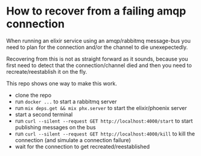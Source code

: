 # How to recover from a failing amqp connection

When running an elixir service using an amqp/rabbitmq
message-bus you need to plan for the connection and/or
the channel to die unexepectedly.

Recovering from this is not as straight forward as
it sounds, because you first need to detect that the
connection/channel died and then you need to
recreate/reestablish it on the fly.

This repo shows one way to make this work.

* clone the repo
* run `docker ...` to start a rabbitmq server
* run `mix deps.get && mix phx.server` to start the
elixir/phoenix server
* start a second terminal
* run `curl --silent --request GET http://localhost:4000/start`
to start publishing messages on the bus
* run `curl --silent --request GET http://localhost:4000/kill`
to kill the connection (and simulate a connection failure)
* wait for the connection to get recreated/reestablished
